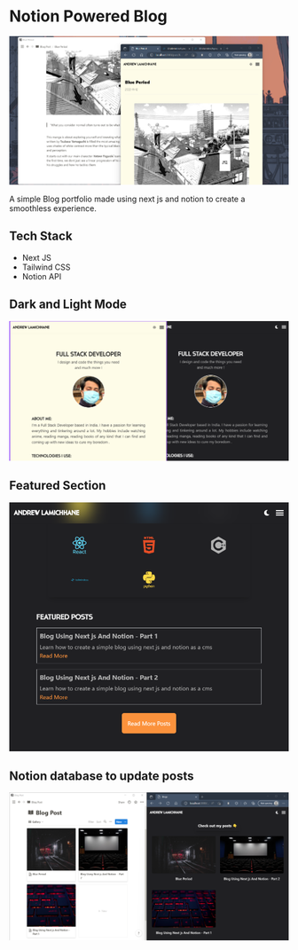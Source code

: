 # Notion Powered Blog 

![Blog Post](./public/picutures/blogpost.png)

A simple Blog portfolio made using next js and notion to create a smoothless experience.

## Tech Stack
- Next JS 
- Tailwind CSS
- Notion API

## Dark and Light Mode
![Dark and Light](./public/picutures/darklight.png)

## Featured Section
![Featured Section](./public/picutures/featuredsection.png)

## Notion database to update posts
![Notion Database](./public/picutures/notioncms.png)
